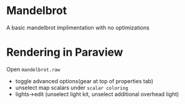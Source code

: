 # Mandelbrot
A basic mandelbrot implimentation with no optimizations

# Rendering in Paraview
Open `mandelbrot.raw`
* toggle advanced options(gear at top of properties tab)
* unselect map scalars under `scalar coloring`
* lights->edit (unselect light kit, unselect additional overhead light)
